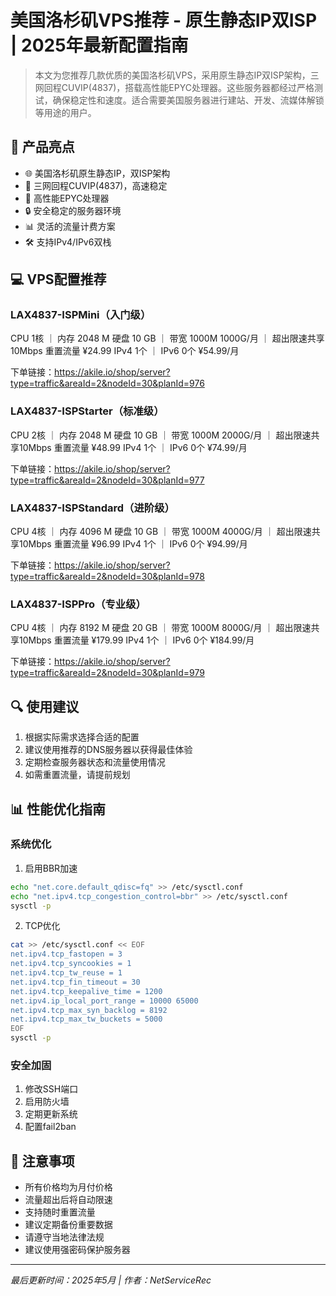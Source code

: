 # 美国洛杉矶VPS推荐 - 原生静态IP双ISP | 2025年最新配置指南

> 本文为您推荐几款优质的美国洛杉矶VPS，采用原生静态IP双ISP架构，三网回程CUVIP(4837)，搭载高性能EPYC处理器。这些服务器都经过严格测试，确保稳定性和速度。适合需要美国服务器进行建站、开发、流媒体解锁等用途的用户。

## 🎯 产品亮点

- 🌐 美国洛杉矶原生静态IP，双ISP架构
- 🚀 三网回程CUVIP(4837)，高速稳定
- 💪 高性能EPYC处理器
- 🔒 安全稳定的服务器环境
- 📊 灵活的流量计费方案
- 🛠️ 支持IPv4/IPv6双栈

## 💻 VPS配置推荐

### LAX4837-ISPMini（入门级）
CPU 1核 ｜ 内存 2048 M
硬盘 10 GB ｜ 带宽 1000M
1000G/月 ｜ 超出限速共享10Mbps
重置流量 ¥24.99
IPv4 1个 ｜ IPv6 0个
¥54.99/月

下单链接：https://akile.io/shop/server?type=traffic&areaId=2&nodeId=30&planId=976

### LAX4837-ISPStarter（标准级）
CPU 2核 ｜ 内存 2048 M
硬盘 10 GB ｜ 带宽 1000M
2000G/月 ｜ 超出限速共享10Mbps
重置流量 ¥48.99
IPv4 1个 ｜ IPv6 0个
¥74.99/月

下单链接：https://akile.io/shop/server?type=traffic&areaId=2&nodeId=30&planId=977

### LAX4837-ISPStandard（进阶级）
CPU 4核 ｜ 内存 4096 M
硬盘 10 GB ｜ 带宽 1000M
4000G/月 ｜ 超出限速共享10Mbps
重置流量 ¥96.99
IPv4 1个 ｜ IPv6 0个
¥94.99/月

下单链接：https://akile.io/shop/server?type=traffic&areaId=2&nodeId=30&planId=978

### LAX4837-ISPPro（专业级）
CPU 4核 ｜ 内存 8192 M
硬盘 20 GB ｜ 带宽 1000M
8000G/月 ｜ 超出限速共享10Mbps
重置流量 ¥179.99
IPv4 1个 ｜ IPv6 0个
¥184.99/月

下单链接：https://akile.io/shop/server?type=traffic&areaId=2&nodeId=30&planId=979

## 🔍 使用建议

1. 根据实际需求选择合适的配置
2. 建议使用推荐的DNS服务器以获得最佳体验
3. 定期检查服务器状态和流量使用情况
4. 如需重置流量，请提前规划

## 📊 性能优化指南

### 系统优化
1. 启用BBR加速
```bash
echo "net.core.default_qdisc=fq" >> /etc/sysctl.conf
echo "net.ipv4.tcp_congestion_control=bbr" >> /etc/sysctl.conf
sysctl -p
```

2. TCP优化
```bash
cat >> /etc/sysctl.conf << EOF
net.ipv4.tcp_fastopen = 3
net.ipv4.tcp_syncookies = 1
net.ipv4.tcp_tw_reuse = 1
net.ipv4.tcp_fin_timeout = 30
net.ipv4.tcp_keepalive_time = 1200
net.ipv4.ip_local_port_range = 10000 65000
net.ipv4.tcp_max_syn_backlog = 8192
net.ipv4.tcp_max_tw_buckets = 5000
EOF
sysctl -p
```

### 安全加固
1. 修改SSH端口
2. 启用防火墙
3. 定期更新系统
4. 配置fail2ban

## 📝 注意事项

- 所有价格均为月付价格
- 流量超出后将自动限速
- 支持随时重置流量
- 建议定期备份重要数据
- 请遵守当地法律法规
- 建议使用强密码保护服务器

---
*最后更新时间：2025年5月 | 作者：NetServiceRec* 